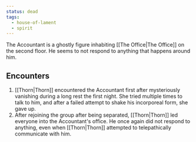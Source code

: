 ```yaml
---
status: dead
tags:
  - house-of-lament
  - spirit
---
```


 
The Accountant is a ghostly figure inhabiting [[The Office|The Office]] on the second floor. He seems to not respond to anything that happens around him. 

## Encounters
1. [[Thorn|Thorn]] encountered the Accountant first after mysteriously vanishing during a long rest the first night. She tried multiple times to talk to him, and after a failed attempt to shake his incorporeal form, she gave up.
2. After rejoining the group after being separated, [[Thorn|Thorn]] led everyone into the Accountant's office. He once again did not respond to anything, even when [[Thorn|Thorn]] attempted to telepathically communicate with him.
